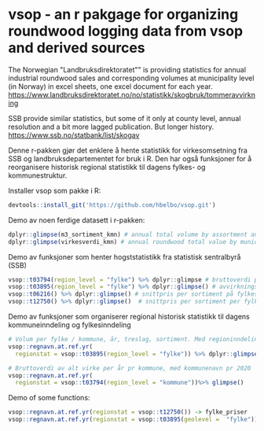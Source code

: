 # vsop - an r pakgage for organizing roundwood logging data from vsop and derived sources  

The Norwegian "Landbruksdirektoratet"" is providing statistics for annual industrial roundwood sales and corresponding volumes at municipality level (in Norway) in excel sheets, one excel document for each year. 
https://www.landbruksdirektoratet.no/no/statistikk/skogbruk/tommeravvirkning

SSB provide similar statistics, but some of it only at county level, annual resolution and 
a bit more lagged publication. But longer history. 
https://www.ssb.no/statbank/list/skogav


Denne r-pakken gjør det enklere å hente statistikk for virkesomsetning fra
SSB og landbruksdepartementet for bruk i R. Den har også funksjoner for å 
reorganisere historisk regional statistikk til dagens fylkes- og kommunestruktur. 


Installer vsop som pakke i R: 
```r
devtools::install_git('https://github.com/hbelbo/vsop.git')
```
Demo av noen ferdige datasett i r-pakken:
```r
dplyr::glimpse(m3_sortiment_kmn) # annual total volume by assortment and minicipality. 
dplyr::glimpse(virkesverdi_kmn) # annual roundwood total value by municipality

```

Demo av funksjoner som henter hogststatistikk fra statistisk sentralbyrå (SSB)
```r
vsop::t03794(region_level = "fylke") %>% dplyr::glimpse # bruttoverdi per aar av toemmer
vsop::t03895(region_level = "fylke") %>% dplyr::glimpse() # avvirkningsvolum for salg, per sortiment, kommune eller fylke, år.
vsop::t06216() %>% dplyr::glimpse() # snittpris per sortiment på fylkesnivå, fra 1996 til 2017
vsop::t12750() %>% dplyr::glimpse()  # snittpris per sortiment per fylke

```
Demo av funksjoner som organiserer regional historisk statistikk til dagens kommuneinndeling og fylkesinndeling
```r
# Volum per fylke / kommune, år, treslag, sortiment. Med regioninndeling per 2020. 
vsop::regnavn.at.ref.yr(
  regionstat = vsop::t03895(region_level = "fylke")) %>% dplyr::glimpse()

# Bruttoverdi av alt virke per år pr kommune, med kommunenavn pr 2020  
vsop::regnavn.at.ref.yr(
  regionstat = vsop::t03794(region_level = "kommune"))%>% glimpse() 
```
Demo of some functions: 
```r
vsop::regnavn.at.ref.yr(regionstat = vsop::t12750()) -> fylke_priser
vsop::regnavn.at.ref.yr(regionstat = vsop::t03895(geolevel =  "fylke")) -> fylke_volum
```
